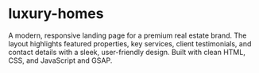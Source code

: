 # luxury-homes

A modern, responsive landing page for a premium real estate brand. The layout highlights featured properties, key services, client testimonials, and contact details with a sleek, user-friendly design. Built with clean HTML, CSS, and JavaScript and GSAP.
